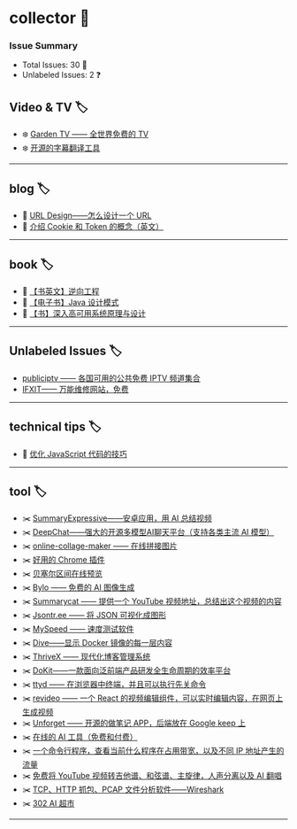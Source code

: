 # collector 📖
### Issue Summary
- Total Issues: 30 📝
- Unlabeled Issues: 2 ❓

## Video & TV 🏷️
- ❄️ [Garden TV ——  全世界免费的 TV](https://github.com/dengaye/collector/issues/39)
- ❄️ [开源的字幕翻译工具](https://github.com/dengaye/collector/issues/38)

---

## blog 🏷️
- 🍃 [URL Design——怎么设计一个 URL](https://github.com/dengaye/collector/issues/43)
- 🍃 [介绍 Cookie 和 Token 的概念（英文）](https://github.com/dengaye/collector/issues/15)

---

## book 🏷️
- 🛀 [【书英文】逆向工程](https://github.com/dengaye/collector/issues/37)
- 🛀 [【电子书】Java 设计模式](https://github.com/dengaye/collector/issues/36)
- 🛀 [【书】深入高可用系统原理与设计](https://github.com/dengaye/collector/issues/31)

---

## Unlabeled Issues 🏷️
-  [publiciptv —— 各国可用的公共免费 IPTV 频道集合](https://github.com/dengaye/collector/issues/35)
-  [IFXIT—— 万能维修网站，免费](https://github.com/dengaye/collector/issues/34)

---

## technical tips 🏷️
- 👻 [优化 JavaScript 代码的技巧 ](https://github.com/dengaye/collector/issues/23)

---

## tool 🏷️
- ✂️ [SummaryExpressive——安卓应用，用 AI 总结视频](https://github.com/dengaye/collector/issues/42)
- ✂️ [DeepChat——强大的开源多模型AI聊天平台（支持各类主流 AI 模型）](https://github.com/dengaye/collector/issues/41)
- ✂️ [online-collage-maker —— 在线拼接图片](https://github.com/dengaye/collector/issues/40)
- ✂️ [好用的 Chrome 插件](https://github.com/dengaye/collector/issues/33)
- ✂️ [贝塞尔区间在线预览](https://github.com/dengaye/collector/issues/32)
- ✂️ [Bylo —— 免费的 AI 图像生成](https://github.com/dengaye/collector/issues/30)
- ✂️ [Summarycat —— 提供一个 YouTube 视频地址，总结出这个视频的内容](https://github.com/dengaye/collector/issues/29)
- ✂️ [Jsontr.ee —— 将 JSON 可视化成图形](https://github.com/dengaye/collector/issues/28)
- ✂️ [MySpeed —— 速度测试软件](https://github.com/dengaye/collector/issues/27)
- ✂️ [Dive——显示 Docker 镜像的每一层内容](https://github.com/dengaye/collector/issues/26)
- ✂️ [ThriveX —— 现代化博客管理系统](https://github.com/dengaye/collector/issues/25)
- ✂️ [DoKit——一款面向泛前端产品研发全生命周期的效率平台](https://github.com/dengaye/collector/issues/24)
- ✂️ [ttyd —— 在浏览器中终端，并且可以执行先关命令](https://github.com/dengaye/collector/issues/22)
- ✂️ [revideo —— 一个 React 的视频编辑组件，可以实时编辑内容，在网页上生成视频](https://github.com/dengaye/collector/issues/21)
- ✂️ [Unforget —— 开源的做笔记 APP，后端放在 Google keep 上](https://github.com/dengaye/collector/issues/20)
- ✂️ [在线的 AI 工具（免费和付费）](https://github.com/dengaye/collector/issues/19)
- ✂️ [一个命令行程序，查看当前什么程序在占用带宽，以及不同 IP 地址产生的流量](https://github.com/dengaye/collector/issues/18)
- ✂️ [免费将 YouTube 视频转吉他谱、和弦谱、主旋律，人声分离以及 AI 翻唱](https://github.com/dengaye/collector/issues/17)
- ✂️ [TCP、HTTP 抓包、PCAP 文件分析软件——Wireshark](https://github.com/dengaye/collector/issues/16)
- ✂️ [302 AI 超市](https://github.com/dengaye/collector/issues/14)

---

